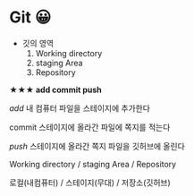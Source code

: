 # Git 😀

- 깃의 영역
    1. Working directory
    2. staging Area
    3. Repository

**★★★ add commit push**

*add*    내 컴퓨터 파일을 스테이지에 추가한다

commit    스테이지에 올라간 파일에 쪽지를 적는다

*push*    스테이지에 올라간 쪽지 파일을 깃허브에 올린다


Working directory / staging Area / Repository

로컬(내컴퓨터) / 스테이지(무대) / 저장소(깃허브)

